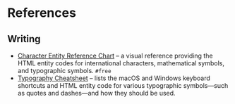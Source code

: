 # References

## Writing

- [Character Entity Reference Chart](https://dev.w3.org/html5/html-author/charref) &ndash; a visual reference providing the HTML entity codes for international characters, mathematical symbols, and typographic symbols. `#free`
- [Typography Cheatsheet](https://www.typewolf.com/cheatsheet) &ndash; lists the macOS and Windows keyboard shortcuts and HTML entity code for various typographic symbols&mdash;such as quotes and dashes&mdash;and how they should be used.
